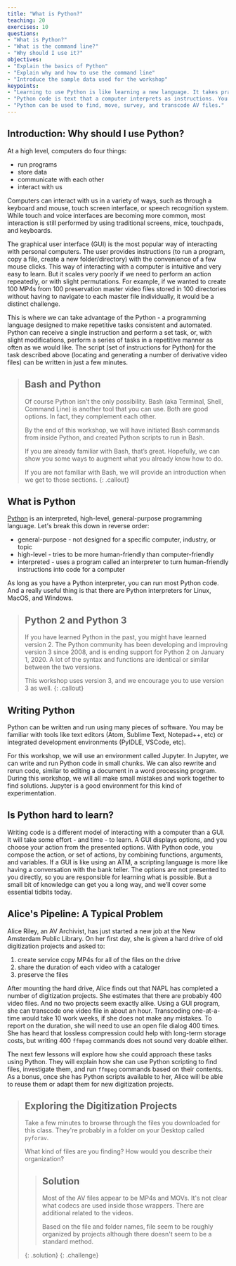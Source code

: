 ```yaml
---
title: "What is Python?"
teaching: 20
exercises: 10
questions:
- "What is Python?"
- "What is the command line?"
- "Why should I use it?"
objectives:
- "Explain the basics of Python"
- "Explain why and how to use the command line"
- "Introduce the sample data used for the workshop"
keypoints:
- "Learning to use Python is like learning a new language. It takes practice."
- "Python code is text that a computer interprets as instructions. You can write it with a text editor and run it separately. Or, you can use an integrated tool like Jupyter to write and run it in the same environment."
- "Python can be used to find, move, survey, and transcode AV files."
---
```


## Introduction: Why should I use Python?

At a high level, computers do four things:
* run programs
* store data
* communicate with each other
* interact with us

Computers can interact with us in a variety of ways, such as through a keyboard and mouse, touch screen interface, or speech recognition system. While touch and voice interfaces are becoming more common, most interaction is still performed by using traditional screens, mice, touchpads, and keyboards.

The graphical user interface (GUI) is the most popular way of interacting with personal computers. The user provides instructions (to run a program, copy a file, create a new folder/directory) with the convenience of a few mouse clicks. This way of interacting with a computer is intuitive and very easy to learn. But it scales very poorly if we need to perform an action repeatedly, or with slight permutations. For example, if we wanted to create 100 MP4s from 100 preservation master video files stored in 100 directories without having to navigate to each master file individually, it would be a distinct challenge.

This is where we can take advantage of the Python - a programming language designed to make repetitive tasks consistent and automated. Python can receive a single instruction and perform a set task, or, with slight modifications, perform a series of tasks in a repetitive manner as often as we would like. The script (set of instructions for Python) for the task described above (locating and generating a number of derivative video files) can be written in just a few minutes.

> ## Bash and Python
>
> Of course Python isn’t the only possibility.
> Bash (aka Terminal, Shell, Command Line) is another tool that you can use.
> Both are good options.
> In fact, they complement each other.
>
> By the end of this workshop, we will have initiated Bash commands from inside Python, and created Python scripts to run in Bash.
>
> If you are already familiar with Bash, that’s great.
> Hopefully, we can show you some ways to augment what you already know how to do.
>
> If you are not familiar with Bash, we will provide an introduction when we get to those sections.
{: .callout}

## What is Python
[Python](https://en.wikipedia.org/wiki/Python_(programming_language)) is an interpreted, high-level, general-purpose programming language.
Let's break this down in reverse order:
* general-purpose - not designed for a specific computer, industry, or topic
* high-level - tries to be more human-friendly than computer-friendly
* interpreted - uses a program called an interpreter to turn human-friendly instructions into code for a computer

As long as you have a Python interpreter, you can run most Python code.
And a really useful thing is that there are Python interpreters for Linux, MacOS, and Windows.

> ## Python 2 and Python 3
> If you have learned Python in the past, you might have learned version 2.
> The Python community has been developing and improving version 3 since 2008, and is ending support for Python 2 on January 1, 2020.
> A lot of the syntax and functions are identical or similar between the two versions.
>
> This workshop uses version 3, and we encourage you to use version 3 as well.
{: .callout}

## Writing Python
Python can be written and run using many pieces of software.
You may be familiar with tools like text editors (Atom, Sublime Text, Notepad++, etc) or integrated development environments (PyIDLE, VSCode, etc).

For this workshop, we will use an environment called Jupyter.
In Jupyter, we can write and run Python code in small chunks.
We can also rewrite and rerun code, similar to editing a document in a word processing program.
During this workshop, we will all make small mistakes and work together to find solutions.
Jupyter is a good environment for this kind of experimentation.

## Is Python hard to learn?
Writing code is a different model of interacting with a computer than a GUI.
It will take some effort - and time - to learn.
A GUI displays options, and you choose your action from the presented options.
With Python code, you compose the action, or set of actions, by combining functions, arguments, and variables.
If a GUI is like using an ATM, a scripting language is more like having a conversation with the bank teller.
The options are not presented to you directly, so you are responsible for learning what is possible.
But a small bit of knowledge can get you a long way, and we’ll cover some essential tidbits today.

## Alice's Pipeline: A Typical Problem
Alice Riley, an AV Archivist, has just started a new job at the New Amsterdam Public Library. On her first day, she is given a hard drive of old digitization projects and asked to:
1. create service copy MP4s for all of the files on the drive
2. share the duration of each video with a cataloger
3. preserve the files

After mounting the hard drive, Alice finds out that NAPL has completed a number of digitization projects.
She estimates that there are probably 400 video files.
And no two projects seem exactly alike.
Using a GUI program, she can transcode one video file in about an hour.
Transcoding one-at-a-time would take 10 work weeks, if she does not make any mistakes.
To report on the duration, she will need to use an open file dialog 400 times.
She has heard that lossless compression could help with long-term storage costs, but writing 400 `ffmpeg` commands does not sound very doable either.

The next few lessons will explore how she could approach these tasks using Python.
They will explain how she can use Python scripting to find files, investigate them, and run `ffmpeg` commands based on their contents. 
As a bonus, once she has Python scripts available to her, Alice will be able to reuse them or adapt them for new digitization projects.

> ## Exploring the Digitization Projects
> Take a few minutes to browse through the files you downloaded for this class.
> They're probably in a folder on your Desktop called `pyforav`.
>
> What kind of files are you finding?
> How would you describe their organization? 
> 
> > ## Solution
> > Most of the AV files appear to be MP4s and MOVs.
> > It's not clear what codecs are used inside those wrappers.
> > There are additional related to the videos.
> > 
> > Based on the file and folder names, file seem to be roughly organized by projects although there doesn't seem to be a standard method.
> > 
> {: .solution}
{: .challenge} 
